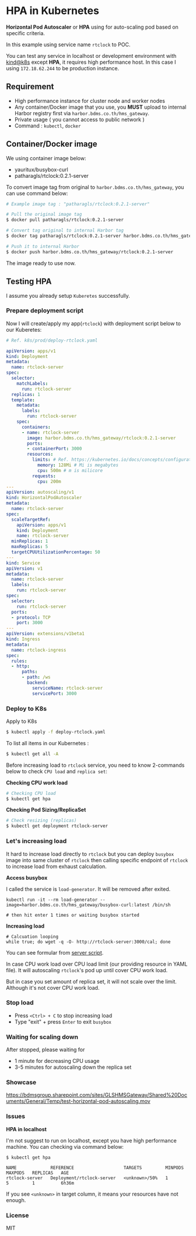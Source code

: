 # HPA in Kubernetes

**Horizontal Pod Autoscaler** or **HPA** using for auto-scaling pod based on specific criteria.

In this example using service name `rtclock` to POC.

You can test any service in localhost or development environment with [kind@k8s](https://patharanor.gitbook.io/kind-k8s/) except **HPA**, it requires high performance host. In this case I using `172.18.62.244` to be production instance.

## Requirement

 - High performance instance for cluster node and worker nodes
 - Any container/Docker image that you use, you **MUST** upload to internal Harbor registry first via `harbor.bdms.co.th/hms_gateway`.
 - Private usage ( you cannot access to public network )
 - Command : `kubectl`, `docker`

## Container/Docker image

We using container image below:

 - yauritux/busybox-curl
 - patharagls/rtclock:0.2.1-server

To convert image tag from original to `harbor.bdms.co.th/hms_gateway`, you can use command below:

```bash
# Example image tag : "patharagls/rtclock:0.2.1-server"

# Pull the original image tag
$ docker pull patharagls/rtclock:0.2.1-server

# Convert tag original to internal Harbor tag
$ docker tag patharagls/rtclock:0.2.1-server harbor.bdms.co.th/hms_gateway/rtclock:0.2.1-server

# Push it to internal Harbor
$ docker push harbor.bdms.co.th/hms_gateway/rtclock:0.2.1-server
```

The image ready to use now.

## Testing HPA

I assume you already setup `Kuberetes` successfully. 

### Prepare deployment script

Now I will create/apply my app(`rtclock`) with deployment script below to our Kuberetes:

```yaml
# Ref. k8s/prod/deploy-rtclock.yaml

apiVersion: apps/v1
kind: Deployment
metadata:
  name: rtclock-server
spec:
  selector:
    matchLabels:
      run: rtclock-server
  replicas: 1
  template:
    metadata:
      labels:
        run: rtclock-server
    spec:
      containers:
      - name: rtclock-server
        image: harbor.bdms.co.th/hms_gateway/rtclock:0.2.1-server
        ports:
        - containerPort: 3000
        resources:
          limits: # Ref. https://kubernetes.io/docs/concepts/configuration/manage-resources-containers/
            memory: 128Mi # Mi is megabytes
            cpu: 500m # m is milicore
          requests:
            cpu: 200m
---
apiVersion: autoscaling/v1
kind: HorizontalPodAutoscaler
metadata:
  name: rtclock-server
spec:
  scaleTargetRef:
    apiVersion: apps/v1
    kind: Deployment
    name: rtclock-server
  minReplicas: 1
  maxReplicas: 5
  targetCPUUtilizationPercentage: 50
---
kind: Service
apiVersion: v1
metadata:
  name: rtclock-server
  labels:
    run: rtclock-server
spec:
  selector:
    run: rtclock-server
  ports:
  - protocol: TCP
    port: 3000
---
apiVersion: extensions/v1beta1
kind: Ingress
metadata:
  name: rtclock-ingress
spec:
  rules:
  - http:
      paths:
      - path: /ws
        backend:
          serviceName: rtclock-server
          servicePort: 3000

```

### Deploy to K8s

Apply to K8s

```bash
$ kubectl apply -f deploy-rtclock.yaml
```

To list all items in our Kubernetes :

```bash
$ kubectl get all -A
```

Before increasing load to `rtclock` service, you need to know 2-commands below to check `CPU load` and `replica set`:

**Checking CPU work load**

```bash
# Checking CPU load
$ kubectl get hpa
```

**Checking Pod Sizing/ReplicaSet**

```bash
# Check resizing (replicas)
$ kubectl get deployment rtclock-server
```

### Let's increasing load

It hard to increase load directly to `rtclock` but you can deploy `busybox` image into same cluster of `rtclock` then calling specific endpoint of `rtclock` to increase load from exhaust calculation.

**Access busybox**

I called the service is `load-generator`. It will be removed after exited.

```
kubectl run -it --rm load-generator --image=harbor.bdms.co.th/hms_gateway/busybox-curl:latest /bin/sh

# then hit enter 1 times or waiting busybox started
```

**Increasing load**

```
# Calcuation looping
while true; do wget -q -O- http://rtclock-server:3000/cal; done
```

You can see formular from [server script](../server/server.js).


In case CPU work load over CPU load limit (our providing resource in YAML file). It will autoscaling `rtclock`'s pod up until cover CPU work load. 

But in case you set amount of replica set, it will not scale over the limit. Although it's not cover CPU work load.

### Stop load

 - Press `<Ctrl> + C` to stop increasing load
 - Type "exit" + press `Enter` to exit `busybox`

### Waiting for scaling down

After stopped, please waiting for 
 - 1 minute for decreasing CPU usage
 - 3-5 minutes for autoscaling down the replica set

### Showcase

https://bdmsgroup.sharepoint.com/sites/GLSHMSGateway/Shared%20Documents/General/Temp/test-horizontal-pod-autoscaling.mov

### Issues

**HPA in localhost**

I'm not suggest to run on localhost, except you have high performance machine. You can checking via command below:

```
$ kubectl get hpa

NAME             REFERENCE                   TARGETS         MINPODS   MAXPODS   REPLICAS   AGE
rtclock-server   Deployment/rtclock-server   <unknown>/50%   1         5         1          6h36m
```

If you see `<unknown>` in target column, it means your resources have not enough.

### License

MIT